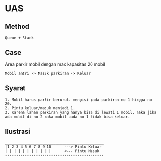 # UAS
## Method

```
Queue + Stack
```
## Case

<p>Area parkir mobil dengan max kapasitas 20 mobil</p>

```
Mobil antri -> Masuk parkiran -> Keluar
```
## Syarat

```
1. Mobil harus parkir berurut, mengisi pada parkiran no 1 hingga no 20.
2. Pintu keluar/masuk menjadi 1.
3. Karena lahan parkiran yang hanya bisa di lewati 1 mobil, maka jika ada mobil di no 2 maka mobil pada no 1 tidak bisa keluar.
```
## Ilustrasi
```
_____________________________________________
|1 2 3 4 5 6 7 8 9 10      ---> Pintu Keluar
| | | | | | | | | | |      <--- Pintu Masuk
---------------------------------------------
```
